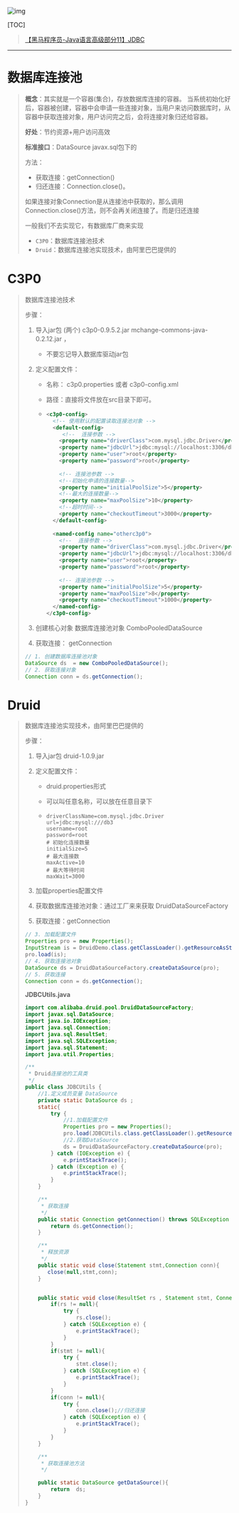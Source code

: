 ![img](res/other/异世界蕾姆_1.png)

[TOC]

>[【黑马程序员-Java语言高级部分11】JDBC](https://www.bilibili.com/video/av61491585)

---

# 数据库连接池

>**概念**：其实就是一个容器(集合)，存放数据库连接的容器。
>	当系统初始化好后，容器被创建，容器中会申请一些连接对象，当用户来访问数据库时，从容器中获取连接对象，用户访问完之后，会将连接对象归还给容器。
>
>**好处**：节约资源+用户访问高效
>
>**标准接口**：DataSource   javax.sql包下的
>
>方法：
>* 获取连接：getConnection()
>* 归还连接：Connection.close()。
>
>如果连接对象Connection是从连接池中获取的，那么调用Connection.close()方法，则不会再关闭连接了。而是归还连接
>
>一般我们不去实现它，有数据库厂商来实现
>
>* `C3P0`：数据库连接池技术
>* `Druid`：数据库连接池实现技术，由阿里巴巴提供的

# C3P0

>数据库连接池技术
>
>步骤：
>1. 导入jar包 (两个) c3p0-0.9.5.2.jar mchange-commons-java-0.2.12.jar ，
>
>    * 不要忘记导入数据库驱动jar包
>
>2. 定义配置文件：
>
>    * 名称： c3p0.properties 或者 c3p0-config.xml
>
>    * 路径：直接将文件放在src目录下即可。
>
>    * ```xml
>      <c3p0-config>
>        <!-- 使用默认的配置读取连接池对象 -->
>        <default-config>
>        	<!--  连接参数 -->
>          <property name="driverClass">com.mysql.jdbc.Driver</property>
>          <property name="jdbcUrl">jdbc:mysql://localhost:3306/db4</property>
>          <property name="user">root</property>
>          <property name="password">root</property>
>            
>          <!-- 连接池参数 -->
>          <!--初始化申请的连接数量-->
>          <property name="initialPoolSize">5</property>
>          <!--最大的连接数量-->
>          <property name="maxPoolSize">10</property>
>          <!--超时时间-->
>          <property name="checkoutTimeout">3000</property>
>        </default-config>
>        
>        <named-config name="otherc3p0"> 
>          <!--  连接参数 -->
>          <property name="driverClass">com.mysql.jdbc.Driver</property>
>          <property name="jdbcUrl">jdbc:mysql://localhost:3306/db3</property>
>          <property name="user">root</property>
>          <property name="password">root</property>
>            
>          <!-- 连接池参数 -->
>          <property name="initialPoolSize">5</property>
>          <property name="maxPoolSize">8</property>
>          <property name="checkoutTimeout">1000</property>
>        </named-config>
>      </c3p0-config>
>      ```
>
>3. 创建核心对象 数据库连接池对象 ComboPooledDataSource
>4. 获取连接： getConnection
>
>```java
>// 1. 创建数据库连接池对象
> DataSource ds  = new ComboPooledDataSource();
> // 2. 获取连接对象
> Connection conn = ds.getConnection();
>```
>
>

# Druid

> 数据库连接池实现技术，由阿里巴巴提供的
>
> 步骤：
>
> 1. 导入jar包 druid-1.0.9.jar
>
> 2. 定义配置文件：
>
>    * druid.properties形式
>
>    * 可以叫任意名称，可以放在任意目录下
>
>    * ```properties
>      driverClassName=com.mysql.jdbc.Driver
>      url=jdbc:mysql:///db3
>      username=root
>      password=root
>      # 初始化连接数量
>      initialSize=5
>      # 最大连接数
>      maxActive=10
>      # 最大等待时间
>      maxWait=3000
>      ```
>
> 3. 加载properties配置文件
>
> 4. 获取数据库连接池对象：通过工厂来来获取  DruidDataSourceFactory
>
> 5. 获取连接：getConnection
>
> ```java
> // 3. 加载配置文件
> Properties pro = new Properties();
> InputStream is = DruidDemo.class.getClassLoader().getResourceAsStream("druid.properties");
> pro.load(is);
> // 4. 获取连接池对象
> DataSource ds = DruidDataSourceFactory.createDataSource(pro);
> // 5. 获取连接
> Connection conn = ds.getConnection();
> ```
>
> **JDBCUtils.java**
>
> ```java
> import com.alibaba.druid.pool.DruidDataSourceFactory;
> import javax.sql.DataSource;
> import java.io.IOException;
> import java.sql.Connection;
> import java.sql.ResultSet;
> import java.sql.SQLException;
> import java.sql.Statement;
> import java.util.Properties;
> 
> /**
>  * Druid连接池的工具类
>  */
> public class JDBCUtils {
>     //1.定义成员变量 DataSource
>     private static DataSource ds ;
>     static{
>         try {
>             //1.加载配置文件
>             Properties pro = new Properties();
>             pro.load(JDBCUtils.class.getClassLoader().getResourceAsStream("druid.properties"));
>             //2.获取DataSource
>             ds = DruidDataSourceFactory.createDataSource(pro);
>         } catch (IOException e) {
>             e.printStackTrace();
>         } catch (Exception e) {
>             e.printStackTrace();
>         }
>     }
> 
>     /**
>      * 获取连接
>      */
>     public static Connection getConnection() throws SQLException {
>         return ds.getConnection();
>     }
> 
>     /**
>      * 释放资源
>      */
>     public static void close(Statement stmt,Connection conn){
>        close(null,stmt,conn);
>     }
> 
> 
>     public static void close(ResultSet rs , Statement stmt, Connection conn){
>         if(rs != null){
>             try {
>                 rs.close();
>             } catch (SQLException e) {
>                 e.printStackTrace();
>             }
>         }
>         if(stmt != null){
>             try {
>                 stmt.close();
>             } catch (SQLException e) {
>                 e.printStackTrace();
>             }
>         }
>         if(conn != null){
>             try {
>                 conn.close();//归还连接
>             } catch (SQLException e) {
>                 e.printStackTrace();
>             }
>         }
>     }
> 
>     /**
>      * 获取连接池方法
>      */
> 
>     public static DataSource getDataSource(){
>         return  ds;
>     }
> }
> 
> ```
>
> 























